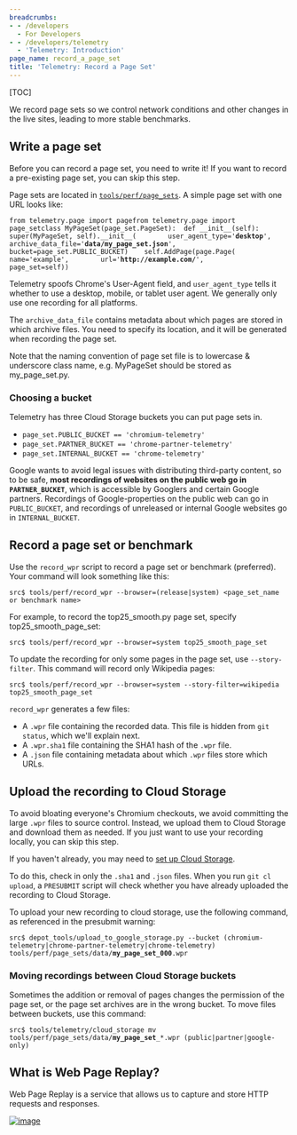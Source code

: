 ```yaml
---
breadcrumbs:
- - /developers
  - For Developers
- - /developers/telemetry
  - 'Telemetry: Introduction'
page_name: record_a_page_set
title: 'Telemetry: Record a Page Set'
---
```


[TOC]

We record page sets so we control network conditions and other changes in the
live sites, leading to more stable benchmarks.

## Write a page set

Before you can record a page set, you need to write it! If you want to record a
pre-existing page set, you can skip this step.

Page sets are located in
[`tools/perf/page_sets`](https://code.google.com/p/chromium/codesearch#chromium/src/tools/perf/page_sets/).
A simple page set with one URL looks like:

<pre><code>from telemetry.page import pagefrom telemetry.page import page_setclass MyPageSet(page_set.PageSet):  def __init__(self):    super(MyPageSet, self).__init__(        user_agent_type='<b>desktop</b>',        archive_data_file='<b>data/my_page_set.json</b>',        bucket=page_set.PUBLIC_BUCKET)    self.AddPage(page.Page(        name='example',        url='<b>http://example.com/</b>',        page_set=self))
</code></pre>

Telemetry spoofs Chrome's User-Agent field, and `user_agent_type` tells it
whether to use a desktop, mobile, or tablet user agent. We generally only use
one recording for all platforms.

The `archive_data_file` contains metadata about which pages are stored in which
archive files. You need to specify its location, and it will be generated when
recording the page set.

Note that the naming convention of page set file is to lowercase & underscore
class name, e.g. MyPageSet should be stored as my_page_set.py.

### Choosing a bucket

Telemetry has three Cloud Storage buckets you can put page sets in.

*   `page_set.PUBLIC_BUCKET == 'chromium-telemetry'`
*   `page_set.PARTNER_BUCKET == 'chrome-partner-telemetry'`
*   `page_set.INTERNAL_BUCKET == 'chrome-telemetry'`

Google wants to avoid legal issues with distributing third-party content, so to
be safe, **most recordings of websites on the public web go in
`PARTNER_BUCKET`**, which is accessible by Googlers and certain Google partners.
Recordings of Google-properties on the public web can go in `PUBLIC_BUCKET`, and
recordings of unreleased or internal Google websites go in `INTERNAL_BUCKET`.

## Record a page set or benchmark

Use the `record_wpr` script to record a page set or benchmark (preferred). Your
command will look something like this:

```none
src$ tools/perf/record_wpr --browser=(release|system) <page_set_name or benchmark name>
```

For example, to record the top25_smooth.py page set, specify
top25_smooth_page_set:

```none
src$ tools/perf/record_wpr --browser=system top25_smooth_page_set
```

To update the recording for only some pages in the page set, use
`--story-filter`. This command will record only Wikipedia pages:

```none
src$ tools/perf/record_wpr --browser=system --story-filter=wikipedia top25_smooth_page_set
```

`record_wpr` generates a few files:

*   A `.wpr` file containing the recorded data. This file is hidden from
            `git status`, which we'll explain next.
*   A `.wpr.sha1` file containing the SHA1 hash of the `.wpr` file.
*   A `.json` file containing metadata about which `.wpr` files store
            which URLs.

## Upload the recording to Cloud Storage

To avoid bloating everyone's Chromium checkouts, we avoid committing the large
`.wpr` files to source control. Instead, we upload them to Cloud Storage and
download them as needed. If you just want to use your recording locally, you can
skip this step.

If you haven't already, you may need to [set up Cloud
Storage](/developers/telemetry/upload_to_cloud_storage).

To do this, check in only the `.sha1` and `.json` files. When you run `git cl
upload`, a `PRESUBMIT` script will check whether you have already uploaded the
recording to Cloud Storage.

To upload your new recording to cloud storage, use the following command, as
referenced in the presubmit warning:

<pre><code>src$ depot_tools/upload_to_google_storage.py --bucket (chromium-telemetry|chrome-partner-telemetry|chrome-telemetry) tools/perf/page_sets/data/<b>my_page_set_000</b>.wpr 
</code></pre>

### Moving recordings between Cloud Storage buckets

Sometimes the addition or removal of pages changes the permission of the page
set, or the page set archives are in the wrong bucket. To move files between
buckets, use this command:

<pre><code>src$ tools/telemetry/cloud_storage mv tools/perf/page_sets/data/<b>my_page_set</b>_*.wpr (public|partner|google-only)
</code></pre>

## What is Web Page Replay?

Web Page Replay is a service that allows us to capture and store HTTP requests
and responses.

[<img alt="image"
src="/developers/telemetry/record_a_page_set/WebPageReplayDiagram.png">](/developers/telemetry/record_a_page_set/WebPageReplayDiagram.png)
